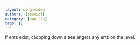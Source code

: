 ```yaml
---
layout: singleidea
authors: [aosdict]
category: [vanilla]
tags: []
---
```

If ents exist, chopping down a tree angers any ents on the level.
